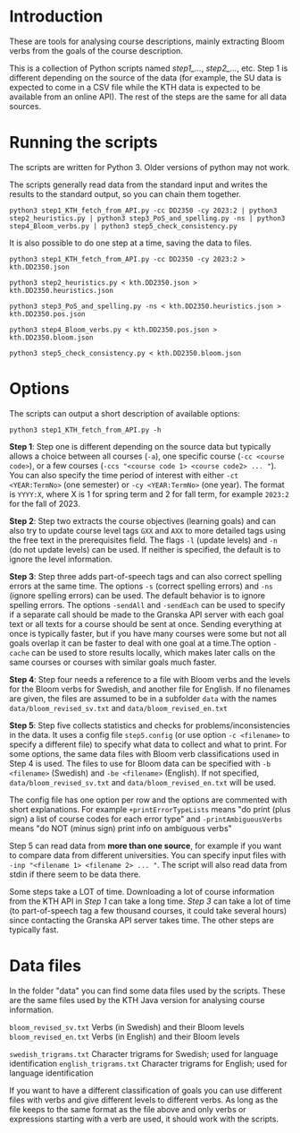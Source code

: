 # Introduction

These are tools for analysing course descriptions, mainly extracting
Bloom verbs from the goals of the course description.

This is a collection of Python scripts named *step1_...*, *step2_...*,
etc. Step 1 is different depending on the source of the data (for
example, the SU data is expected to come in a CSV file while the KTH
data is expected to be available from an online API). The rest of the
steps are the same for all data sources.

# Running the scripts

The scripts are written for Python 3. Older versions of python may not work.

The scripts generally read data from the standard input and writes the
results to the standard output, so you can chain them together.

```python3 step1_KTH_fetch_from_API.py -cc DD2350 -cy 2023:2 | python3 step2_heuristics.py | python3 step3_PoS_and_spelling.py -ns | python3 step4_Bloom_verbs.py | python3 step5_check_consistency.py```

It is also possible to do one step at a time, saving the data to files.

```python3 step1_KTH_fetch_from_API.py -cc DD2350 -cy 2023:2 > kth.DD2350.json```

```python3 step2_heuristics.py < kth.DD2350.json > kth.DD2350.heuristics.json```

```python3 step3_PoS_and_spelling.py -ns < kth.DD2350.heuristics.json > kth.DD2350.pos.json```

```python3 step4_Bloom_verbs.py < kth.DD2350.pos.json > kth.DD2350.bloom.json```

```python3 step5_check_consistency.py < kth.DD2350.bloom.json```

# Options

The scripts can output a short description of available options:

```python3 step1_KTH_fetch_from_API.py -h```


**Step 1**: Step one is different depending on the source data but
  typically allows a choice between all courses (`-a`), one specific
  course (`-cc <course code>`), or a few courses (`-ccs "<course code
  1> <course code2> ... "`). You can also specify the time period of
  interest with either `-ct <YEAR:TermNo>` (one semester) or `-cy
  <YEAR:TermNo>` (one year). The format is `YYYY:X`, where X is 1 for
  spring term and 2 for fall term, for example `2023:2` for the fall
  of 2023.

**Step 2**: Step two extracts the course objectives (learning goals)
  and can also try to update course level tags `GXX` and `AXX` to more
  detailed tags using the free text in the prerequisites field. The
  flags `-l` (update levels) and `-n` (do not update levels) can be
  used. If neither is specified, the default is to ignore the level
  information.

**Step 3**: Step three adds part-of-speech tags and can also correct
  spelling errors at the same time. The options `-s` (correct spelling
  errors) and `-ns` (ignore spelling errors) can be used. The default
  behavior is to ignore spelling errors. The options `-sendAll` and
  `-sendEach` can be used to specify if a separate call should be made
  to the Granska API server with each goal text or all texts for a
  course should be sent at once. Sending everything at once is
  typically faster, but if you have many courses were some but not all
  goals overlap it can be faster to deal with one goal at a time.The
  option `-cache` can be used to store results locally, which makes
  later calls on the same courses or courses with similar goals much
  faster.

**Step 4**: Step four needs a reference to a file with Bloom verbs and
  the levels for the Bloom verbs for Swedish, and another file for
  English. If no filenames are given, the files are assumed to be in a
  subfolder `data` with the names `data/bloom_revised_sv.txt` and
  `data/bloom_revised_en.txt`

**Step 5**: Step five collects statistics and checks for
  problems/inconsistencies in the data. It uses a config file
  `step5.config` (or use option `-c <filename>` to specify a different
  file) to specify what data to collect and what to print. For some
  options, the same data files with Bloom verb classifications used in
  Step 4 is used. The files to use for Bloom data can be specified
  with `-b <filename>` (Swedish) and `-be <filename>` (English). If
  not specified, `data/bloom_revised_sv.txt` and
  `data/bloom_revised_en.txt` will be used.

  The config file has one option per row and the options are commented
  with short explanations. For example `+printErrorTypeLists` means
  "do print (plus sign) a list of course codes for each error type"
  and `-printAmbiguousVerbs` means "do NOT (minus sign) print info on
  ambiguous verbs"

  Step 5 can read data from **more than one source**, for example if you
  want to compare data from different universities. You can specify
  input files with `-inp "<filename 1> <filename 2> ... "`. The script
  will also read data from stdin if there seem to be data there.

Some steps take a LOT of time. Downloading a lot of course information
from the KTH API in *Step 1* can take a long time. *Step 3* can take a
lot of time (to part-of-speech tag a few thousand courses, it could
take several hours) since contacting the Granska API server takes
time. The other steps are typically fast.

# Data files

In the folder "data" you can find some data files used by the
scripts. These are the same files used by the KTH Java version for
analysing course information.

`bloom_revised_sv.txt`         Verbs (in Swedish) and their Bloom levels
`bloom_revised_en.txt`         Verbs (in English) and their Bloom levels

`swedish_trigrams.txt`         Character trigrams for Swedish; used for language identification
`english_trigrams.txt`         Character trigrams for English; used for language identification

If you want to have a different classification of goals you can use
different files with verbs and give different levels to different
verbs. As long as the file keeps to the same format as the file above
and only verbs or expressions starting with a verb are used, it should
work with the scripts.
